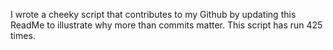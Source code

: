 I wrote a cheeky script that contributes to my Github by updating this ReadMe to illustrate why more than commits matter. This script has run 425 times.
